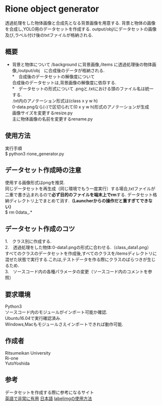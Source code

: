 Rione object generator
====
透過処理をした物体画像と合成先となる背景画像を用意する.
背景と物体の画像を合成し,YOLO用のデータセットを作成する.
output/obj/にデータセットの画像及び,ラベル付け後のtxtファイルが格納される.
## 概要
* 背景と物体について
/background に背景画像,/items に透過処理後の物体画像,/output/obj　に合成後のデータが格納される.  
*　合成後のデータセットの解像度について  
合成後のデータセットは,背景画像の解像度に依存する.  
*　データセットの形式について
.pngと.txtにおける頭のファイル名は統一する.  
.txt内のアノテーション形式は(class x y w h)  
0-data.pngなら(-)で区切られて(0 x y w h)形式のアノテーションが生成  
画像サイズを変更するresize.py  
主に物体画像の名前を変更するrename.py  
## 使用方法
実行手順  
$ python3 rione_generator.py
## データセット作成時の注意
使用する画像形式はpngを推奨.  
同じデータセットを再生成（同じ環境でもう一度実行）する場合,txtファイルが二重で書き込まれるので**必ず目的のファイルを端末上でrm**する.  データセット格納ディレクトリ上でまとめて消す.**（Launcherからの操作だと重すぎてできない）**  
$ rm 0data_.*
## データセット作成のコツ
1.　クラス別に作成する.  
2.　透過処理をした物体:0-data1.pngの形式に合わせる.（class_data1.png）  
すべてのクラスのデータセットを作成後,すべてのクラスを/itemsディレクトリに混ぜた状態で実行する.これは,テストデータを作る際にクラスのばらつきが生じるため.  
3.　ソースコード内の各種パラメータの変更（ソースコード内のコメントを参照）  


## 要求環境
Python3  
ソースコード内のモジュールがインポート可能か確認.  
Ubuntu16.04で実行確認済み.  
Windows,Macもモジュールさえインポートできれば動作可能.  
## 作成者
Ritsumeikan University  
Ri-one  
YutoYoshida  
## 参考
データセットを作成する際に参考になるサイト  
[英語で非常に有用](https://github.com/AlexeyAB/darknet)
[日本語](http://shibafu3.hatenablog.com/entry/2017/08/24/124826)
[labelimgの使用方法](http://demura.net/misc/14350.html)
